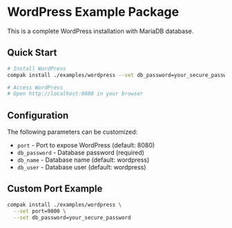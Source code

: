 # WordPress Example Package

This is a complete WordPress installation with MariaDB database.

## Quick Start

```bash
# Install WordPress
compak install ./examples/wordpress --set db_password=your_secure_password

# Access WordPress
# Open http://localhost:8080 in your browser
```

## Configuration

The following parameters can be customized:

- `port` - Port to expose WordPress (default: 8080)
- `db_password` - Database password (required)
- `db_name` - Database name (default: wordpress)
- `db_user` - Database user (default: wordpress)

## Custom Port Example

```bash
compak install ./examples/wordpress \
  --set port=9000 \
  --set db_password=your_secure_password
```

